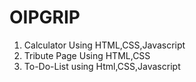 # OIPGRIP
1. Calculator Using HTML,CSS,Javascript
2. Tribute Page Using HTML,CSS
3. To-Do-List using Html,CSS,Javascript
